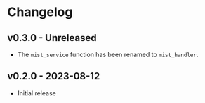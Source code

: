 # Changelog

## v0.3.0 - Unreleased

- The `mist_service` function has been renamed to `mist_handler`.

## v0.2.0 - 2023-08-12

- Initial release
